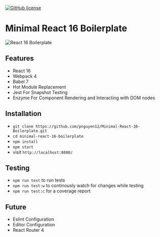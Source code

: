 [![GitHub license](https://img.shields.io/badge/license-MIT-blue.svg)](https://github.com/pnguyen12/Minimal-React-16-Boilerplate/blob/master/LICENSE)

# Minimal React 16 Boilerplate

<img src="https://image.ibb.co/inGKQV/Screen-Shot-2018-11-23-at-6-43-14-PM.png" alt="React 16 Boilerplate" align="center" />

## Features

* React 16
* Webpack 4
* Babel 7
* Hot Module Replacement
* Jest For Snapshot Testing
* Enzyme For Component Rendering and Interacting with DOM nodes

## Installation

* `git clone https://github.com/pnguyen12/Minimal-React-16-Boilerplate.git`
* `cd minimal-react-16-boilerplate`
* `npm install`
* `npm start`
* visit `http://localhost:8080/`

## Testing

* `npm run test` to run tests
* `npm run test:w` to continously watch for changes while testing
* `npm run test:c` for a coverage report

## Future
* Eslint Configuration
* Editor Configuration
* React Router 4
